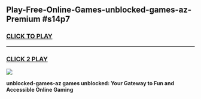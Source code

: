 
## Play-Free-Online-Games-unblocked-games-az-Premium #s14p7
<h3>
<a href="https://premium.freeplayer.one?title=unblocked-games-az&ref=8M">CLICK TO PLAY</a></h3>
<hr>

<h3>
<a href="https://premium.freeplayer.one?title=unblocked-games-az&ref=8M">CLICK 2 PLAY</a>
  
</h3>

<a href="https://premium.freeplayer.one?title=unblocked-games-az&ref=8M"><img src="https://clearcache.store/games.png"></a>


**unblocked-games-az games unblocked: Your Gateway to Fun and Accessible Online Gaming**
